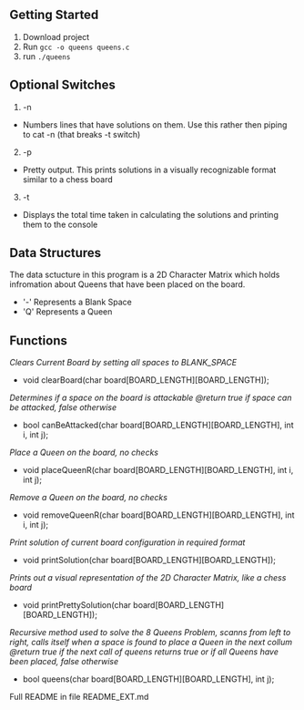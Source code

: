 ## Getting Started

1. Download project
2. Run `gcc -o queens queens.c`
3. run `./queens`

## Optional Switches

1. -n
  - Numbers lines that have solutions on them. Use this rather then piping to cat -n (that breaks -t switch)
2. -p
  - Pretty output. This prints solutions in a visually recognizable format similar to a chess board
3. -t
  - Displays the total time taken in calculating the solutions and printing them to the console
  
## Data Structures

The data sctucture in this program is a 2D Character Matrix which holds infromation about Queens that have been placed on the board. 
* '-' Represents a Blank Space
* 'Q' Represents a Queen

## Functions

*Clears Current Board by setting all spaces to BLANK_SPACE*
- void clearBoard(char board[BOARD_LENGTH][BOARD_LENGTH]);

*Determines if a space on the board is attackable
@return true if space can be attacked, false otherwise*
- bool canBeAttacked(char board[BOARD_LENGTH][BOARD_LENGTH], int i, int j);

*Place a Queen on the board, no checks*
- void placeQueenR(char board[BOARD_LENGTH][BOARD_LENGTH], int i, int j);

*Remove a Queen on the board, no checks*
- void removeQueenR(char board[BOARD_LENGTH][BOARD_LENGTH], int i, int j);

*Print solution of current board configuration in required format*
- void printSolution(char board[BOARD_LENGTH][BOARD_LENGTH]);

*Prints out a visual representation of the 2D Character Matrix, like a chess board*
- void printPrettySolution(char board[BOARD_LENGTH][BOARD_LENGTH]);

*Recursive method used to solve the 8 Queens Problem, scanns from left to right, calls itself when a space is found to place a Queen in the next collum
@return true if the next call of queens returns true or if all Queens have been placed, false otherwise*
- bool queens(char board[BOARD_LENGTH][BOARD_LENGTH], int j);

Full README in file README_EXT.md
